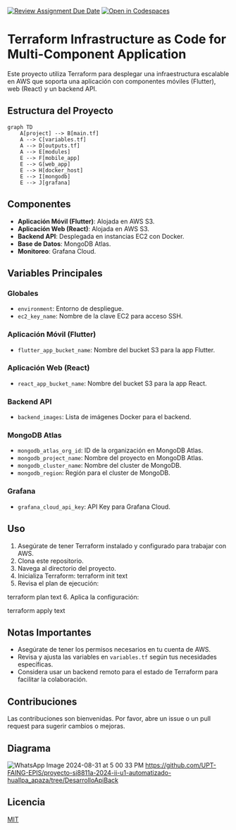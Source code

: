 [![Review Assignment Due Date](https://classroom.github.com/assets/deadline-readme-button-22041afd0340ce965d47ae6ef1cefeee28c7c493a6346c4f15d667ab976d596c.svg)](https://classroom.github.com/a/vK6WBQ1t)
[![Open in Codespaces](https://classroom.github.com/assets/launch-codespace-2972f46106e565e64193e422d61a12cf1da4916b45550586e14ef0a7c637dd04.svg)](https://classroom.github.com/open-in-codespaces?assignment_repo_id=15560937)

# Terraform Infrastructure as Code for Multi-Component Application

Este proyecto utiliza Terraform para desplegar una infraestructura escalable en AWS que soporta una aplicación con componentes móviles (Flutter), web (React) y un backend API.

## Estructura del Proyecto

```mermaid
graph TD
    A[project] --> B[main.tf]
    A --> C[variables.tf]
    A --> D[outputs.tf]
    A --> E[modules]
    E --> F[mobile_app]
    E --> G[web_app]
    E --> H[docker_host]
    E --> I[mongodb]
    E --> J[grafana]
```

## Componentes

- **Aplicación Móvil (Flutter)**: Alojada en AWS S3.
- **Aplicación Web (React)**: Alojada en AWS S3.
- **Backend API**: Desplegada en instancias EC2 con Docker.
- **Base de Datos**: MongoDB Atlas.
- **Monitoreo**: Grafana Cloud.

## Variables Principales

### Globales
- `environment`: Entorno de despliegue.
- `ec2_key_name`: Nombre de la clave EC2 para acceso SSH.

### Aplicación Móvil (Flutter)
- `flutter_app_bucket_name`: Nombre del bucket S3 para la app Flutter.

### Aplicación Web (React)
- `react_app_bucket_name`: Nombre del bucket S3 para la app React.

### Backend API
- `backend_images`: Lista de imágenes Docker para el backend.

### MongoDB Atlas
- `mongodb_atlas_org_id`: ID de la organización en MongoDB Atlas.
- `mongodb_project_name`: Nombre del proyecto en MongoDB Atlas.
- `mongodb_cluster_name`: Nombre del cluster de MongoDB.
- `mongodb_region`: Región para el cluster de MongoDB.

### Grafana
- `grafana_cloud_api_key`: API Key para Grafana Cloud.

## Uso

1. Asegúrate de tener Terraform instalado y configurado para trabajar con AWS.
2. Clona este repositorio.
3. Navega al directorio del proyecto.
4. Inicializa Terraform: 
terraform init
text
5. Revisa el plan de ejecución:

terraform plan
text
6. Aplica la configuración:

terraform apply
text

## Notas Importantes

- Asegúrate de tener los permisos necesarios en tu cuenta de AWS.
- Revisa y ajusta las variables en `variables.tf` según tus necesidades específicas.
- Considera usar un backend remoto para el estado de Terraform para facilitar la colaboración.

## Contribuciones

Las contribuciones son bienvenidas. Por favor, abre un issue o un pull request para sugerir cambios o mejoras.

## Diagrama
![WhatsApp Image 2024-08-31 at 5 00 33 PM](https://github.com/user-attachments/assets/e3c8a7ba-7751-4262-bae1-f04646c828ba)
https://github.com/UPT-FAING-EPIS/proyecto-si8811a-2024-ii-u1-automatizado-huallpa_apaza/tree/DesarrolloApiBack

## Licencia

[MIT](https://choosealicense.com/licenses/mit/)
